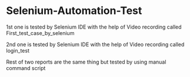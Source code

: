 # Selenium-Automation-Test
1st one is tested by Selenium IDE with the help of Video recording called First_test_case_by_selenium

2nd one is tested by Selenium IDE with the help of Video recording called login_test

Rest of two reports are the same thing but tested by using manual command script
